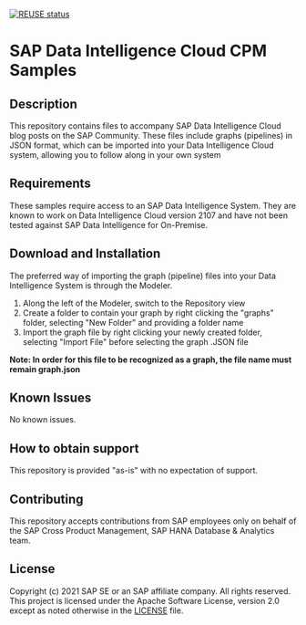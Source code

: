 [![REUSE status](https://api.reuse.software/badge/github.com/SAP-samples/data-intelligence-cpm-samples)](https://api.reuse.software/info/github.com/SAP-samples/data-intelligence-cpm-samples)

# SAP Data Intelligence Cloud CPM Samples

## Description
This repository contains files to accompany SAP Data Intelligence Cloud blog posts on the SAP Community. These files include graphs (pipelines) in JSON format, which can be imported into your Data Intelligence Cloud system, allowing you to follow along in your own system

## Requirements
These samples require access to an SAP Data Intelligence System. They are known to work on Data Intelligence Cloud version 2107 and have not been tested against SAP Data Intelligence for On-Premise.

## Download and Installation
The preferred way of importing the graph (pipeline) files into your Data Intelligence System is through the Modeler.

1. Along the left of the Modeler, switch to the Repository view
2. Create a folder to contain your graph by right clicking the "graphs" folder, selecting "New Folder" and providing a folder name
3. Import the graph file by right clicking your newly created folder, selecting "Import File" before selecting the graph .JSON file

**Note: In order for this file to be recognized as a graph, the file name must remain graph.json**

## Known Issues
No known issues.

## How to obtain support
This repository is provided "as-is" with no expectation of support.

## Contributing
This repository accepts contributions from SAP employees only on behalf of the SAP Cross Product Management, SAP HANA Database & Analytics team.

## License
Copyright (c) 2021 SAP SE or an SAP affiliate company. All rights reserved. This project is licensed under the Apache Software License, version 2.0 except as noted otherwise in the [LICENSE](LICENSES/Apache-2.0.txt) file.
